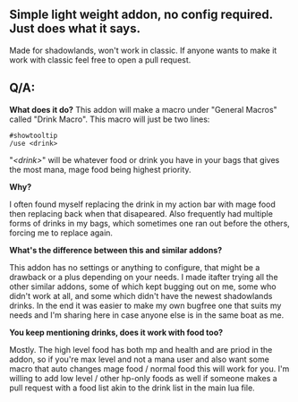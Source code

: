 
## Simple light weight addon, no config required. Just does what it says. 
Made for shadowlands, won't work in classic. If anyone wants to make it work with classic feel free to open a pull request.

 ## Q/A:
 
 **What does it do?**
This addon will make a macro under "General Macros" called "Drink Macro". This macro will just be two lines:

	#showtooltip
	/use <drink>
"*\<drink>*" will be whatever food or drink you have in your bags that gives the most mana, mage food being highest priority.

**Why?**

I often found myself replacing the drink in my action bar with mage food then replacing back when that disapeared. Also frequently had multiple forms of drinks in my bags, which sometimes one ran out before the others, forcing me to replace again. 

**What's the difference between this and similar addons?**

This addon has no settings or anything to configure, that might be a drawback or a plus depending on your needs. I made itafter trying all the other similar addons, some of which kept bugging out on me, some who didn't work at all, and some which didn't have the newest shadowlands drinks.
In the end it was easier to make my own bugfree one that suits my needs and I'm sharing here in case anyone else is in the same boat as me.

**You keep mentioning drinks, does it work with food too?**

Mostly. The high level food has both mp and health and are priod in the addon, so if you're max level and not a mana user and also want some macro that auto changes mage food / normal food this will work for you. I'm willing to add low level / other hp-only foods as well if someone makes a pull request with a food list akin to the drink list in the main lua file.
